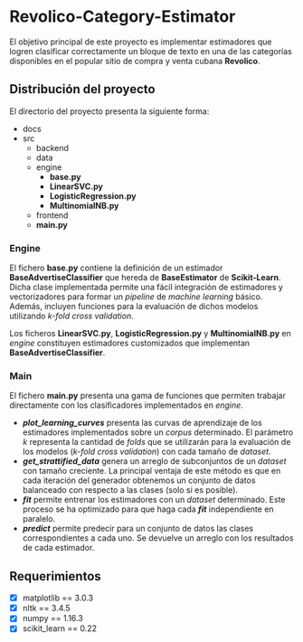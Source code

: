 # Revolico-Category-Estimator

El objetivo principal de este proyecto es implementar estimadores que logren clasificar correctamente un bloque de texto en una de las categorías disponibles en el popular sitio de compra y venta cubana **Revolico**.

## Distribución del proyecto

El directorio del proyecto presenta la siguiente forma:

- docs
- src
  - backend
  - data
  - engine
    - **base.py**
    - **LinearSVC.py**
    - **LogisticRegression.py**
    - **MultinomialNB.py**
  - frontend
  - **main.py**

### Engine

El fichero **base.py** contiene la definición de un estimador **BaseAdvertiseClassifier** que hereda de **BaseEstimator** de **Scikit-Learn**. Dicha clase implementada permite una fácil integración de estimadores y vectorizadores para formar un *pipeline* de *machine learning* básico. Además, incluyen funciones para la evaluación de dichos modelos utilizando *k-fold cross validation*.

Los ficheros **LinearSVC.py**, **LogisticRegression.py** y **MultinomialNB.py** en *engine* constituyen estimadores customizados que implementan **BaseAdvertiseClassifier**.

### Main

El fichero **main.py** presenta una gama de funciones que permiten trabajar directamente con los clasificadores implementados en *engine*.

- ***plot_learning_curves*** presenta las curvas de aprendizaje de los estimadores implementados sobre un *corpus* determinado. El parámetro *k* representa la cantidad de *folds* que se utilizarán para la evaluación de los modelos (*k-fold cross validation*) con cada tamaño de *dataset*.
- ***get_strattified_data*** genera un arreglo de subconjuntos de un *dataset* con tamaño creciente. La principal ventaja de este método es que en cada iteración del generador obtenemos un conjunto de datos balanceado con respecto a las clases (solo si es posible).
- ***fit*** permite entrenar los estimadores con un *dataset* determinado. Este proceso se ha optimizado para que haga cada ***fit*** independiente en paralelo.
- ***predict*** permite predecir para un conjunto de datos las clases correspondientes a cada uno. Se devuelve un arreglo con los resultados de cada estimador.

## Requerimientos

- [x] matplotlib == 3.0.3
- [x] nltk == 3.4.5
- [x] numpy == 1.16.3
- [x] scikit_learn == 0.22
